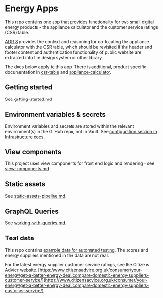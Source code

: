 # Energy Apps

This repo contains one app that provides functionality for two small digital energy products - the appliance calculator and the customer
service ratings (CSR) table.

[ADR 8](./docs/adrs/0008-appliance-calculator-location.md) provides the context and reasoning for co-locating the appliance calculator with the CSR table, which should be revisited if the header and footer content and authentication functionality of public website are extracted into the design system or other library. 

The docs below apply to this app.  There is additional, product specific documentation in [csr-table](./docs/csr-table) and [appliance-calculator](./docs/appliance-calculator).

## Getting started

See [getting-started.md](./docs/getting-started.md)

## Environment variables & secrets

Environment variables and secrets are stored within the relevant environment(s) in the GitHub repo, not in Vault. See [configuration section in Infrastructure docs.](./infrastructure/README.md#configuration)

## View components

This project uses view components for front end logic and rendering - see [view-components.md](./docs/view-components.md)

## Static assets

See [static-assets-pipeline.md](./docs/static-asset-pipeline.md).

## GraphQL Queries

See [working-with-queries.md](./docs/working-with-queries.md).

## Test data

This repo contains [example data for automated testing](./spec/cassettes/supplier).  The scores and energy suppliers mentioned in the data are not real.

For the latest energy supplier customer service ratings, see the Citizens Advice website. [https://www.citizensadvice.org.uk/consumer/your-energy/get-a-better-energy-deal/compare-domestic-energy-suppliers-customer-service/](https://www.citizensadvice.org.uk/consumer/your-energy/get-a-better-energy-deal/compare-domestic-energy-suppliers-customer-service/)
